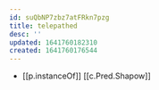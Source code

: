 ```yaml
---
id: suQbNP7zbz7atFRkn7pzg
title: telepathed
desc: ''
updated: 1641760182310
created: 1641760176544
---
```




- [[p.instanceOf]] [[c.Pred.Shapow]]
